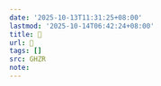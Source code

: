 ```yaml
---
date: '2025-10-13T11:31:25+08:00'
lastmod: '2025-10-14T06:42:24+08:00'
title: 󰩙
url: 󰩙
tags: []
src: GHZR
note:
---
```

